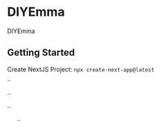 # DIYEmma
DIYEmma


## Getting Started

Create NextJS Project: `npx create-next-app@latest`

``

``


``


`` `` `` `` ``